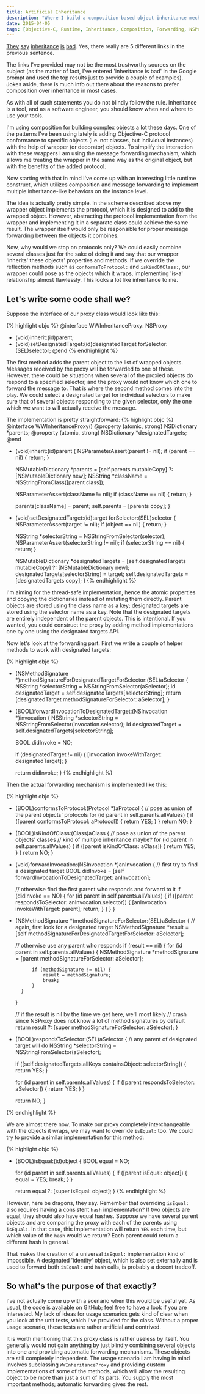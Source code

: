 ```yaml
---
title: Artificial Inheritance
description: "Where I build a composition-based object inheritance mechanism in Objective-C."
date: 2015-04-05
tags: [Objective-C, Runtime, Inheritance, Composition, Forwarding, NSProxy, Object-Oriented, Principles]
---
```

[They](http://blogs.perl.org/users/sid_burn/2014/03/inheritance-is-bad-code-reuse-part-1.html) [say](http://blog.berniesumption.com/software/inheritance-is-evil-and-must-be-destroyed/) [inheritance](http://simpleprogrammer.com/2010/01/15/inheritance-is-inherently-evil/) [is](http://stackoverflow.com/questions/11056943/deep-class-inheritance-hierarchy-bad-idea) [bad](http://codingdelight.com/2014/01/16/favor-composition-over-inheritance-part-1/). Yes, there really are 5 different links in the previous sentence.

The links I've provided may not be the most trustworthy sources on the subject (as the matter of fact, I've entered 'inheritance is bad' in the Google prompt and used the top results just to provide a couple of examples). Jokes aside, there is much info out there about the reasons to prefer composition over inheritance in most cases.

As with all of such statements you do not blindly follow the rule. Inheritance is a tool, and as a software engineer, you should know when and where to use your tools.

I'm using composition for building complex objects a lot these days. One of the patterns I've been using lately is adding Objective-C protocol conformance to specific objects (i.e. not classes, but individual instances) with the help of wrapper (or decorator) objects. To simplify the interaction with these wrappers I am using the message forwarding mechanism, which allows me treating the wrapper in the same way as the original object, but with the benefits of the added protocol.

Now starting with that in mind I've come up with an interesting little runtime construct, which utilizes composition and message forwarding to implement multiple inheritance-like behaviors on the instance level.
<!--more-->

The idea is actually pretty simple. In the scheme described above my wrapper object implements the protocol, which it is designed to add to the wrapped object. However, abstracting the protocol implementation from the wrapper and implementing it in a separate class could achieve the same result. The wrapper itself would only be responsible for proper message forwarding between the objects it combines.

Now, why would we stop on protocols only? We could easily combine several classes just for the sake of doing it and say that our wrapper 'inherits' these objects' properties and methods. If we override the reflection methods such as `conformsToProtocol:` and `isKindOfClass:`, our wrapper could pose as the objects which it wraps, implementing 'is-a' relationship almost flawlessly. This looks a lot like inheritance to me.

Let's write some code shall we?
-------------------------------

Suppose the interface of our proxy class would look like this:

{% highlight objc %}
@interface WWInheritanceProxy: NSProxy
- (void)inherit:(id)parent;
- (void)setDesignatedTarget:(id)designatedTarget forSelector:(SEL)selector;
@end
{% endhighlight %}

The first method adds the parent object to the list of wrapped objects. Messages received by the proxy will be forwarded to one of these. However, there could be situations when several of the proxied objects do respond to a specified selector, and the proxy would not know which one to forward the message to. That is where the second method comes into the play. We could select a designated target for individual selectors to make sure that of several objects responding to the given selector, only the one which we want to will actually receive the message.

The implementation is pretty straightforward:
{% highlight objc %}
@interface WWInheritanceProxy()
@property (atomic, strong) NSDictionary *parents;
@property (atomic, strong) NSDictionary *designatedTargets;
@end


- (void)inherit:(id)parent
{
    NSParameterAssert(parent != nil);
    if (parent == nil) {
        return;
    }

    NSMutableDictionary *parents = [self.parents mutableCopy] ?: [NSMutableDictionary new];
    NSString *className = NSStringFromClass([parent class]);

    NSParameterAssert(className != nil);
    if (className == nil) {
        return;
    }

    parents[className] = parent;
    self.parents = [parents copy];
}

- (void)setDesignatedTarget:(id)target forSelector:(SEL)selector
{
    NSParameterAssert(target != nil);
    if (object == nil) {
        return;
    }

    NSString *selectorString = NSStringFromSelector(selector);
    NSParameterAssert(selectorString != nil);
    if (selectorString == nil) {
        return;
    }

    NSMutableDictionary *designatedTargets = [self.designatedTargets mutableCopy] ?: [NSMutableDictionary new];
    designatedTargets[selectorString] = target;
    self.designatedTargets = [designatedTargets copy];
}
{% endhighlight %}

I'm aiming for the thread-safe implementation, hence the atomic properties and copying the dictionaries instead of mutating them directly. Parent objects are stored using the class name as a key; designated targets are stored using the selector name as a key. Note that the designated targets are entirely independent of the parent objects. This is intentional. If you wanted, you could construct the proxy by adding method implementations one by one using the designated targets API.

Now let's look at the forwarding part. First we write a couple of helper methods to work with designated targets:

{% highlight objc %}
- (NSMethodSignature *)methodSignatureForDesignatedTargetForSelector:(SEL)aSelector
{
    NSString *selectorString = NSStringFromSelector(aSelector);
    id designatedTarget = self.designatedTargets[selectorString];
    return [designatedTarget methodSignatureForSelector: aSelector];
}


- (BOOL)forwardInvocationToDesignatedTarget:(NSInvocation *)invocation
{
    NSString *selectorString = NSStringFromSelector(invocation.selector);
    id designatedTarget = self.designatedTargets[selectorString];

    BOOL didInvoke = NO;

    if (designatedTarget != nil) {
        [invocation invokeWithTarget: designatedTarget];
    }

    return didInvoke;
}
{% endhighlight %}

Then the actual forwarding mechanism is implemented like this:

{% highlight objc %}
- (BOOL)conformsToProtocol:(Protocol *)aProtocol
{
    // pose as union of the parent objects' protocols
    for (id parent in self.parents.allValues) {
        if ([parent conformsToProtocol: aProtocol]) {
            return YES;
        }
    }
    return NO;
}


- (BOOL)isKindOfClass:(Class)aClass
{
    // pose as union of the parent objects' classes
    // kind of multiple inheritance maybe?
    for (id parent in self.parents.allValues) {
        if ([parent isKindOfClass: aClass]) {
            return YES;
        }
    }
    return NO;
}


- (void)forwardInvocation:(NSInvocation *)anInvocation
{
    // first try to find a designated target
    BOOL didInvoke = [self forwardInvocationToDesignatedTarget: anInvocation];

    // otherwise find the first parent who responds and forward to it
    if (didInvoke == NO) {
        for (id parent in self.parents.allValues) {
            if ([parent respondsToSelector: anInvocation.selector]) {
                [anInvocation invokeWithTarget: parent];
                return;
            }
        }
    }
}


- (NSMethodSignature *)methodSignatureForSelector:(SEL)aSelector
{
    // again, first look for a designated target
    NSMethodSignature *result = [self methodSignatureForDesignatedTargetForSelector: aSelector];

    // otherwise use  any parent who responds
    if (result == nil) {
        for (id parent in self.parents.allValues) {
            NSMethodSignature *methodSignature = [parent methodSignatureForSelector: aSelector];

            if (methodSignature != nil) {
                result = methodSignature;
                break;
            }
        }
    }

    // if the result is nil by the time we get here, we'll most likely
    // crash since NSProxy does not know a lot of method signatures by default
    return result ?: [super methodSignatureForSelector: aSelector];
}


- (BOOL)respondsToSelector:(SEL)aSelector
{
    // any parent of designated target will do
    NSString *selectorString = NSStringFromSelector(aSelector);

    if ([self.designatedTargets.allKeys containsObject: selectorString]) {
        return YES;
    }

    for (id parent in self.parents.allValues) {
        if ([parent respondsToSelector: aSelector]) {
            return YES;
        }
    }

    return NO;
}

{% endhighlight %}

We are almost there now. To make our proxy completely interchangeable with the objects it wraps, we may want to override `isEqual:` too. We could try to provide a similar implementation for this method:

{% highlight objc %}
- (BOOL)isEqual:(id)object
{
    BOOL equal = NO;

    for (id parent in self.parents.allValues) {
        if ([parent isEqual: object]) {
            equal = YES;
            break;
        }
    }

    return equal ?: [super isEqual: object];
}
{% endhighlight %}

However, here be dragons, they say. Remember that overriding `isEqual:` also requires having a consistent `hash` implementation? If two objects are equal, they should also have equal hashes. Suppose we have several parent objects and are comparing the proxy with each of the parents using `isEqual:`. In that case, this implementation will return `YES` each time, but which value of the `hash` would we return? Each parent could return a different hash in general.

That makes the creation of a universal `isEqual:` implementation kind of impossible. A designated 'identity' object, which is also set externally and is used to forward both `isEqual:` and `hash` calls, is probably a decent tradeoff.

So what's the purpose of that exactly?
--------------------------------------

I've not actually come up with a scenario when this would be useful yet. As usual, the code is [available](https://github.com/wanderwaltz/artificial-inheritance) on GitHub; feel free to have a look if you are interested. My lack of ideas for usage scenarios gets kind of clear when you look at the unit tests, which I've provided for the class. Without a proper usage scenario, these tests are rather artificial and contrived.

It is worth mentioning that this proxy class is rather useless by itself. You generally would not gain anything by just blindly combining several objects into one and providing automatic forwarding mechanisms. These objects are still completely independent. The usage scenario I am having in mind involves subclassing `WWInheritanceProxy` and providing custom implementations of some of the methods, which will allow the resulting object to be more than just a sum of its parts. You supply the most important methods; automatic forwarding gives the rest.